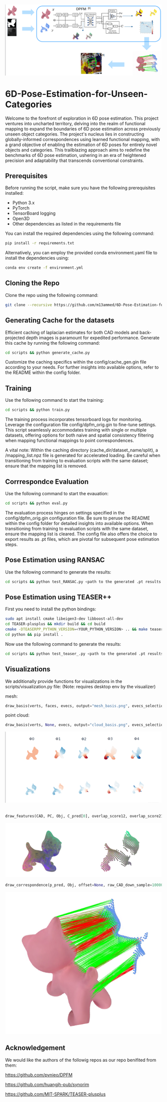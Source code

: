 ![alt text](resources/pipeline.png)
# 6D-Pose-Estimation-for-Unseen-Categories

Welcome to the forefront of exploration in 6D pose estimation. This project ventures into uncharted territory, delving into the realm of functional mapping to expand the boundaries of 6D pose estimation across previously unseen object categories. The project's nucleus lies in constructing globally-informed correspondences using learned functional mapping, with a grand objective of enabling the estimation of 6D poses for entirely novel objects and categories. This trailblazing approach aims to redefine the benchmarks of 6D pose estimation, ushering in an era of heightened precision and adaptability that transcends conventional constraints.

## Prerequisites

Before running the script, make sure you have the following prerequisites installed:

- Python 3.x
- PyTorch
- TensorBoard logging
- Open3D
- Other dependencies as listed in the requirements file

You can install the required dependencies using the following command:

```bash
pip install -r requirements.txt
```
Alternatively, you can employ the provided conda environment.yaml file to install the dependencies using:

```bash
conda env create -f environment.yml
```
## Cloning the Repo
Clone the repo using the following command:
```bash 
git clone --recursive https://github.com/m13ammed/6D-Pose-Estimation-for-Unseen-Categories
```
## Generating Cache for the datasets
Efficient caching of laplacian estimates for both CAD models and back-projected depth images is paramount for expedited performance. Generate this cache by running the following command:
```bash
cd scripts && python generate_cache.py
```
Customize the caching specifics within the config/cache_gen.gin file according to your needs. For further insights into available options, refer to the README within the config folder.

## Training 
Use the following command to start the training: 
```bash
cd scripts && python train.py
```
The training process incorporates tensorboard logs for monitoring. Leverage the configuration file config/dpfm_orig.gin to fine-tune settings. This script seamlessly accommodates training with single or multiple datasets, offering options for both naive and spatial consistency filtering when mapping functional mappings to point correspondences.

A vital note: Within the caching directory (cache_dir/dataset_name/split), a /mapping_list.npz file is generated for accelerated loading. Be careful when transitioning from training to evaluation scripts with the same dataset; ensure that the mapping list is removed.

## Corrrespondce Evaluation
Use the following command to start the evauation: 
```bash
cd scripts && python eval.py
```
The evaluation process hinges on settings specified in the config/dpfm_orig.gin configuration file. Be sure to peruse the README within the config folder for detailed insights into available options. When transitioning from training to evaluation scripts with the same dataset, ensure the mapping list is cleared. The config file also offers the choice to export results as .pt files, which are pivotal for subsequent pose estimation steps.


## Pose Estimation using RANSAC 
Use the following command to generate the results:
``` bash
cd scripts && python test_RANSAC.py <path to the generated .pt results folder> <path to where to save the final results>
```


## Pose Estimation using TEASER++
First you need to install the python bindings:
``` bash
sudo apt install cmake libeigen3-dev libboost-all-dev
cd TEASER-plusplus && mkdir build && cd build
cmake -DTEASERPP_PYTHON_VERSION=<YOUR_PYTHON_VERSION> .. && make teaserpp_python
cd python && pip install .
```
Now use the following command to generate the results:
``` bash
cd scripts && python test_teaser_.py <path to the generated .pt results folder> <path to where to save the final results>
```
## Visualizations
We additionally provide functions for visualizations in the scripts/visualization.py file:
(Note: requires desktop env by the visualizer)

mesh:
```python
draw_basis(verts, faces, evecs, output="mesh_basis.png", evecs_selection=range(25,30), crop=[0.2, 0.1, 0.2, 0])
```

point cloud:
```python
draw_basis(verts, None, evecs, output="cloud_basis.png", evecs_selection=range(25,30), crop=[0.2, 0.1, 0.2, 0])
```
![alt text](resources/cat_basis.png)

```python

draw_features(CAD, PC, Obj, C_pred[0], overlap_score12, overlap_score21, use_feat1[0], use_feat2[0], offset=[0,-18,0]) #assume input has no batch dim
```
![alt text](resources/cat_feat.png)
```python
draw_correspondence(p_pred, Obj, offset=None, raw_CAD_down_sample=10000, models_path=None)
```
![alt text](resources/cat_corr.png)

## Acknowledgement

We would like the authors of the followig repos as our repo benifited from them:

https://github.com/pvnieo/DPFM

https://github.com/huangjh-pub/synorim

https://github.com/MIT-SPARK/TEASER-plusplus
